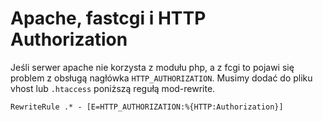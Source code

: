 # Apache, fastcgi i HTTP Authorization

Jeśli serwer apache nie korzysta z modułu php, a z fcgi to pojawi się problem z obsługą nagłówka `HTTP_AUTHORIZATION`.
Musimy dodać do pliku vhost lub `.htaccess` poniższą regułą mod-rewrite.

`RewriteRule .* - [E=HTTP_AUTHORIZATION:%{HTTP:Authorization}]`
